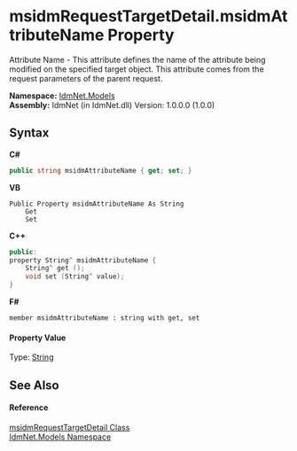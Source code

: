 # msidmRequestTargetDetail.msidmAttributeName Property 
 

Attribute Name - This attribute defines the name of the attribute being modified on the specified target object. This attribute comes from the request parameters of the parent request.

**Namespace:**&nbsp;<a href="N_IdmNet_Models">IdmNet.Models</a><br />**Assembly:**&nbsp;IdmNet (in IdmNet.dll) Version: 1.0.0.0 (1.0.0)

## Syntax

**C#**<br />
``` C#
public string msidmAttributeName { get; set; }
```

**VB**<br />
``` VB
Public Property msidmAttributeName As String
	Get
	Set
```

**C++**<br />
``` C++
public:
property String^ msidmAttributeName {
	String^ get ();
	void set (String^ value);
}
```

**F#**<br />
``` F#
member msidmAttributeName : string with get, set

```


#### Property Value
Type: <a href="http://msdn2.microsoft.com/en-us/library/s1wwdcbf" target="_blank">String</a>

## See Also


#### Reference
<a href="T_IdmNet_Models_msidmRequestTargetDetail">msidmRequestTargetDetail Class</a><br /><a href="N_IdmNet_Models">IdmNet.Models Namespace</a><br />